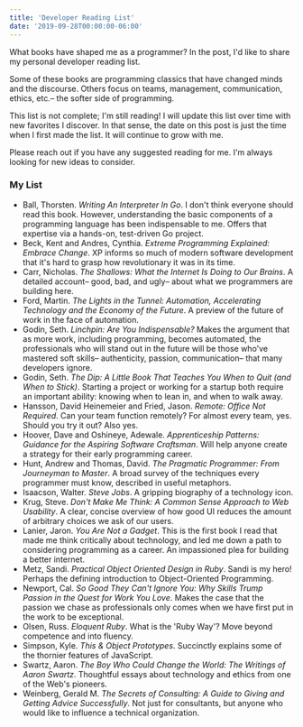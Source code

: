 ```yaml
---
title: 'Developer Reading List'
date: '2019-09-28T00:00:00-06:00'
---
```


What books have shaped me as a programmer? In the post, I'd like to share my personal
developer reading list.

Some of these books are programming classics that have changed minds and the
discourse. Others focus on teams, management, communication, ethics, etc.– the
softer side of programming.

This list is not complete; I'm still reading! I will update this list over time
with new favorites I discover. In that sense, the date on this post is just the
time when I first made the list. It will continue to grow with me.

Please reach out if you have any suggested reading for me. I'm always looking
for new ideas to consider.

### My List

- Ball, Thorsten. _Writing An Interpreter In Go_. I don't think everyone should
  read this book. However, understanding the basic components of a programming
  language has been indispensable to me. Offers that expertise via a hands-on,
  test-driven Go project.
- Beck, Kent and Andres, Cynthia. _Extreme Programming Explained: Embrace
  Change_. XP informs so much of modern software development that it's hard to
  grasp how revolutionary it was in its time.
- Carr, Nicholas. _The Shallows: What the Internet Is Doing to Our Brains_. A
  detailed account– good, bad, and ugly– about what we programmers are building
  here.
- Ford, Martin. _The Lights in the Tunnel: Automation, Accelerating Technology
  and the Economy of the Future_. A preview of the future of work in the face
  of automation.
- Godin, Seth. _Linchpin: Are You Indispensable?_ Makes the argument that as
  more work, including programming, becomes automated, the professionals who
  will stand out in the future will be those who've mastered soft skills–
  authenticity, passion, communication– that many developers ignore.
- Godin, Seth. _The Dip: A Little Book That Teaches You When to Quit (and When
  to Stick)_. Starting a project or working for a startup both require an
  important ability: knowing when to lean in, and when to walk away.
- Hansson, David Heinemeier and Fried, Jason. _Remote: Office Not Required_.
  Can your team function remotely? For almost every team, yes. Should you try
  it out? Also yes.
- Hoover, Dave and Oshineye, Adewale. _Apprenticeship Patterns: Guidance for
  the Aspiring Software Craftsman_. Will help anyone create a strategy for
  their early programming career.
- Hunt, Andrew and Thomas, David. _The Pragmatic Programmer: From Journeyman to
  Master_. A broad survey of the techniques every programmer must know,
  described in useful metaphors.
- Isaacson, Walter. _Steve Jobs_. A gripping biography of a technology icon.
- Krug, Steve. _Don't Make Me Think: A Common Sense Approach to Web Usability_.
  A clear, concise overview of how good UI reduces the amount of arbitrary
  choices we ask of our users.
- Lanier, Jaron. _You Are Not a Gadget_. This is the first book I read that
  made me think critically about technology, and led me down a path to
  considering programming as a career. An impassioned plea for building a
  better internet.
- Metz, Sandi. _Practical Object Oriented Design in Ruby_. Sandi is my hero!
  Perhaps the defining introduction to Object-Oriented Programming.
- Newport, Cal. _So Good They Can't Ignore You: Why Skills Trump Passion in the
  Quest for Work You Love_. Makes the case that the passion we chase as
  professionals only comes when we have first put in the work to be
  exceptional.
- Olsen, Russ. _Eloquent Ruby_. What is the 'Ruby Way'? Move beyond competence
  and into fluency.
- Simpson, Kyle. _This & Object Prototypes_. Succinctly explains some of the
  thornier features of JavaScript.
- Swartz, Aaron. _The Boy Who Could Change the World: The Writings of Aaron
  Swartz_. Thoughtful essays about technology and ethics from one of the Web's
  pioneers.
- Weinberg, Gerald M. _The Secrets of Consulting: A Guide to Giving and Getting
  Advice Successfully_. Not just for consultants, but anyone who would like to
  influence a technical organization.
